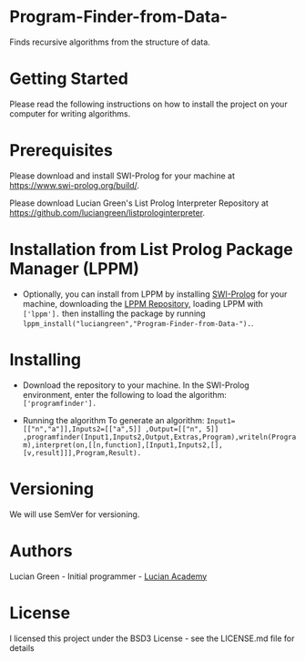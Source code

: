 # Program-Finder-from-Data-
Finds recursive algorithms from the structure of data.

# Getting Started

Please read the following instructions on how to install the project on your computer for writing algorithms.

# Prerequisites

Please download and install SWI-Prolog for your machine at https://www.swi-prolog.org/build/.

Please download Lucian Green's List Prolog Interpreter Repository at https://github.com/luciangreen/listprologinterpreter.


# Installation from List Prolog Package Manager (LPPM)

* Optionally, you can install from LPPM by installing <a href="https://www.swi-prolog.org/build/">SWI-Prolog</a> for your machine, downloading the <a href="https://github.com/luciangreen/List-Prolog-Package-Manager">LPPM Repository</a>, loading LPPM with `['lppm'].` then installing the package by running `lppm_install("luciangreen","Program-Finder-from-Data-").`.

# Installing

* Download the repository to your machine.
In the SWI-Prolog environment, enter the following to load the algorithm:
`['programfinder'].`

* Running the algorithm
To generate an algorithm:
`Input1=[["n","a"]],Inputs2=[["a",5]] ,Output=[["n", 5]] ,programfinder(Input1,Inputs2,Output,Extras,Program),writeln(Program),interpret(on,[[n,function],[Input1,Inputs2,[],[v,result]]],Program,Result).`    

# Versioning

We will use SemVer for versioning.

# Authors

Lucian Green - Initial programmer - <a href="https://www.lucianacademy.com/">Lucian Academy</a>

# License

I licensed this project under the BSD3 License - see the LICENSE.md file for details
